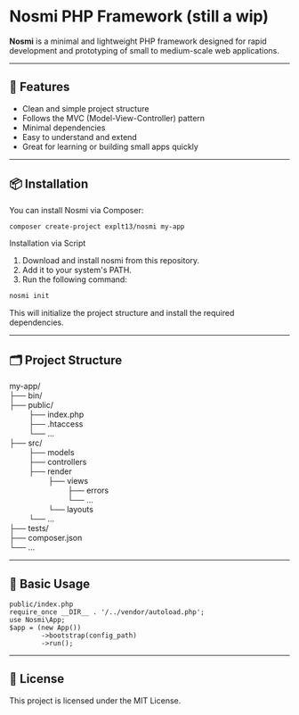 # Nosmi PHP Framework (still a wip)

**Nosmi** is a minimal and lightweight PHP framework designed for rapid development and prototyping of small to medium-scale web applications.

---

## 🚀 Features

- Clean and simple project structure  
- Follows the MVC (Model-View-Controller) pattern  
- Minimal dependencies  
- Easy to understand and extend  
- Great for learning or building small apps quickly

---

## 📦 Installation

You can install Nosmi via Composer:

```bash
composer create-project explt13/nosmi my-app
```

Installation via Script
1. Download and install nosmi from this repository.
2. Add it to your system's PATH.
3. Run the following command:
```bash
nosmi init
```
This will initialize the project structure and install the required dependencies.

---
## 🗂 Project Structure

my-app/\
├── bin/ \
├── public/ \
&emsp;&emsp;&ensp;├── index.php \
&emsp;&emsp;&ensp;├── .htaccess \
&emsp;&emsp;&ensp;└── ... \
├── src/ \
&emsp;&emsp;&ensp;├── models \
&emsp;&emsp;&ensp;├── controllers \
&emsp;&emsp;&ensp;├── render \
&emsp;&emsp;&ensp;&emsp;&emsp;&ensp;├── views \
&emsp;&emsp;&ensp;&emsp;&emsp;&ensp;&emsp;&emsp;&ensp;├── errors \
&emsp;&emsp;&ensp;&emsp;&emsp;&ensp;&emsp;&emsp;&ensp;└── ... \
&emsp;&emsp;&ensp;&emsp;&emsp;&ensp;└── layouts \
&emsp;&emsp;&ensp;└── ... \
├── tests/ \
├── composer.json \
└── ...

---
## 🧱 Basic Usage

```
public/index.php
require_once __DIR__ . '/../vendor/autoload.php';
use Nosmi\App;
$app = (new App())
        ->bootstrap(config_path)
        ->run();
```
---
## 📄 License

This project is licensed under the MIT License.
